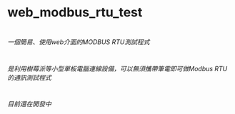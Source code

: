 # web_modbus_rtu_test
# <h6>一個簡易、使用web介面的MODBUS RTU測試程式
# <h6>是利用樹莓派等小型單板電腦連線設備，可以無須攜帶筆電即可做Modbus RTU的通訊測試程式
# <h6>目前還在開發中
